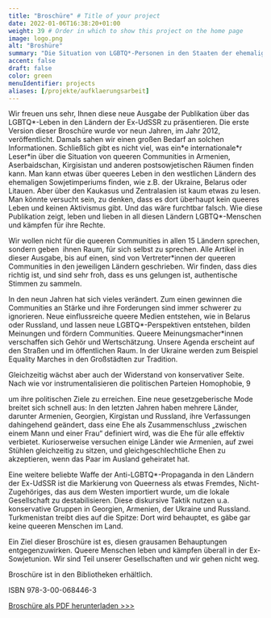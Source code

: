 ```yaml
---
title: "Broschüre" # Title of your project
date: 2022-01-06T16:38:20+01:00
weight: 39 # Order in which to show this project on the home page
image: logo.png
alt: "Broshüre"
summary: "Die Situation von LGBTQ*-Personen in den Staaten der ehemaligen UdSSR, 2021"
accent: false
draft: false
color: green
menuIdentifier: projects
aliases: [/projekte/aufklaerungsarbeit]
---
```

Wir freuen uns sehr, Ihnen diese neue Ausgabe der Publikation über das LGBTQ\*-Leben in den Ländern der Ex-UdSSR zu präsentieren. Die erste Version dieser Broschüre wurde vor neun Jahren, im Jahr 2012, veröffentlicht. Damals sahen wir einen großen Bedarf an solchen Informationen. Schließlich gibt es nicht viel, was ein\*e internationale\*r Leser\*in über die Situation von queeren Communities in Armenien, Aserbaidschan, Kirgisistan und anderen postsowjetischen Räumen finden kann. Man kann etwas über queeres Leben in den westlichen Ländern des ehemaligen Sowjetimperiums finden, wie z.B. der Ukraine, Belarus oder Litauen. Aber über den Kaukasus und Zentralasien ist kaum etwas zu lesen. Man könnte versucht sein, zu denken, dass es dort überhaupt kein queeres Leben und keinen Aktivismus gibt. Und das wäre furchtbar falsch. Wie diese Publikation zeigt, leben und lieben in all diesen Ländern LGBTQ\*-Menschen und kämpfen für ihre Rechte.

Wir wollen nicht für die queeren Communities in allen 15 Ländern sprechen, sondern geben  ihnen Raum, für sich selbst zu sprechen. Alle Artikel in dieser Ausgabe, bis auf einen, sind von Vertreter\*innen der queeren Communities in den jeweiligen Ländern geschrieben. Wir finden, dass dies richtig ist, und sind sehr froh, dass es uns gelungen ist, authentische Stimmen zu sammeln.

In den neun Jahren hat sich vieles verändert. Zum einen gewinnen die Communities an Stärke und ihre Forderungen sind immer schwerer zu ignorieren. Neue einflussreiche queere Medien entstehen, wie in Belarus oder Russland, und lassen neue LGBTQ\*-Perspektiven entstehen, bilden Meinungen und fördern Communities. Queere Meinungsmacher\*innen verschaffen sich Gehör und Wertschätzung. Unsere Agenda erscheint auf den Straßen und im öffentlichen Raum. In der Ukraine werden zum Beispiel Equality Marches in den Großstädten zur Tradition.

Gleichzeitig wächst aber auch der Widerstand von konservativer Seite. Nach wie vor instrumentalisieren die politischen Parteien Homophobie, 9

um ihre politischen Ziele zu erreichen. Eine neue gesetzgeberische Mode breitet sich schnell aus: In den letzten Jahren haben mehrere Länder, darunter Armenien, Georgien, Kirgistan und Russland, ihre Verfassungen dahingehend geändert, dass eine Ehe als Zusammenschluss „zwischen einem Mann und einer Frau“ definiert wird, was die Ehe für alle effektiv verbietet. Kurioserweise versuchen einige Länder wie Armenien, auf zwei Stühlen gleichzeitig zu sitzen, und gleichgeschlechtliche Ehen zu akzeptieren, wenn das Paar im Ausland geheiratet hat.

Eine weitere beliebte Waffe der Anti-LGBTQ\*-Propaganda in den Ländern der Ex-UdSSR ist die Markierung von Queerness als etwas Fremdes, Nicht-Zugehöriges, das aus dem Westen importiert wurde, um die lokale Gesellschaft zu destabilisieren. Diese diskursive Taktik nutzen u.a. konservative Gruppen in Georgien, Armenien, der Ukraine und Russland. Turkmenistan treibt dies auf die Spitze: Dort wird behauptet, es gäbe gar keine queeren Menschen im Land.

Ein Ziel dieser Broschüre ist es, diesen grausamen Behauptungen entgegenzuwirken. Queere Menschen leben und kämpfen überall in der Ex-Sowjetunion. Wir sind Teil unserer Gesellschaften und wir gehen nicht weg. 

Broschüre ist in den Bibliotheken erhältlich. 

ISBN 978-3-00-068446-3

[Broschüre als PDF herunterladen >>>](https://quarteera.de/files/Quarteera_Die%20Situation_von_LGBTQ.pdf)